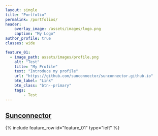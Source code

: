 ```yaml
---
layout: single
title: "Portfolio"
permalink: /portfolios/
header:
    overlay_image: /assets/images/logo.png
    caption: "My Logo"
author_profile: true
classes: wide

feature_01:
  - image_path: assets/images/profile.png
    alt: "Test"
    title: "My Profile"
    text: "Introduce my profile"
    url: "https://github.com/sunconnector/sunconnector.github.io"
    btn_label: "Link"
    btn_class: "btn--primary"
    tags:
        - Test
---
```


## [ Sunconnector ]( /about )

{% include feature_row id="feature_01" type="left" %}
<a name="Gifify AWS app"></a>